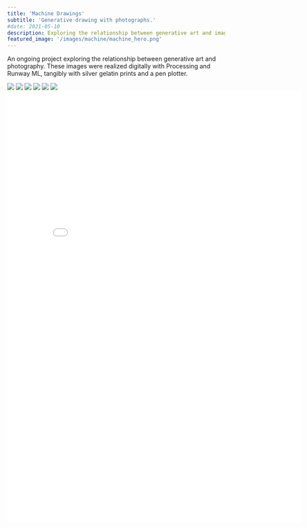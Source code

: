```yaml
---
title: 'Machine Drawings'
subtitle: 'Generative drawing with photographs.'
#date: 2021-05-10
description: Exploring the relationship between generative art and images.
featured_image: '/images/machine/machine_hero.png'
---
```


An ongoing project exploring the relationship between generative art and photography. These images were realized digitally with Processing and Runway ML, tangibly with silver gelatin prints and a pen plotter.

<img src ="/images/machine/machine_1.png"/>

<img src ="/images/machine/machine_2.png"/>

<img src ="/images/machine/machine_3.png"/>

<img src ="/images/machine/machine_4.png"/>

<img src ="/images/machine/machine_5.png"/>

<img src ="/images/machine/machine_6.png"/>
<div style="text-align: center;">
<iframe src="/images/machine/machine.mov" width="680" height="1000" frameborder="0" allow="autoplay; fullscreen" allowfullscreen></iframe>
</div>
